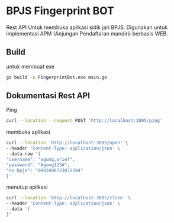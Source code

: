 # BPJS Fingerprint BOT

Rest API Untuk membuka aplikasi sidik jari BPJS. Digunakan untuk implementasi APM (Anjungan Pendaftaran mandiri) berbasis WEB.

## Build

untuk membuat exe

```bash
go build -o FingerprintBot.exe main.go
```

## Dokumentasi Rest API

Ping

```bash
curl --location --request POST 'http://localhost:3005/ping'
```

membuka aplikasi

```bash
curl --location 'http://localhost:3005/open' \
--header 'Content-Type: application/json' \
--data-raw '{
"username": "agung,arief",
"password": "Agung123#",
"no_bpjs": "0003498723872394"
}'
```

menutup aplikasi

```bash
curl --location 'http://localhost:3005/close' \
--header 'Content-Type: application/json' \
--data '{
}'
```